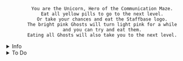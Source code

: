 <div style="text-align: center;">

```
You are the Unicorn, Hero of the Communication Maze.
Eat all yellow pills to go to the next level.
Or take your chances and eat the Staffbase logo.
The bright pink Ghosts will turn light pink for a while
and you can try and eat them.
Eating all Ghosts will also take you to the next level.
```
</div>
<details>
<summary>Info</summary>
Use A,S,W,D or the arrow keys to control the Unicorn.<br>
There are 3 types of Ghosts with slightly different movement behaviour.<br>
At the first level, 2 random Ghosts will spawn.<br>
Each next level an extra Ghost will spawn.
</details>
<details>
<summary>To Do</summary>
* Add touch controls <br>
* Add info screen + toggle button "?"<br>
* Add a leaderboard. Sort by highest level and lowest death count.<br>
* Changes: Score!!!! Points will be tied to the amount of yellow points eaten.<br>
    Change when a ghost is eaten, respawn a new ghost, and add +1  to variable ghosts eaten.<br>
    Score (in a variable?) is calculated through: yellowPills eaten + ghosts eaten * 200<br>
    next level condition all ghosts eaten will be removed.
</details>